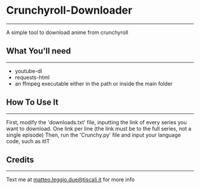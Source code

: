 # Crunchyroll-Downloader
---
A simple tool to download anime from crunchyroll

## What You'll need
---
* youtube-dl
* requests-html
* an ffmpeg executable either in the path or inside the main folder

## How To Use It
---
First, modify the 'downloads.txt' file, inputting the link of every series you want to download. 
One link per line (the link must be to the full series, not a single episode) 
Then, run the 'Crunchy.py' file and input your language code, such as itIT

## Credits
---
Text me at matteo.leggio.due@tiscali.it for more info
